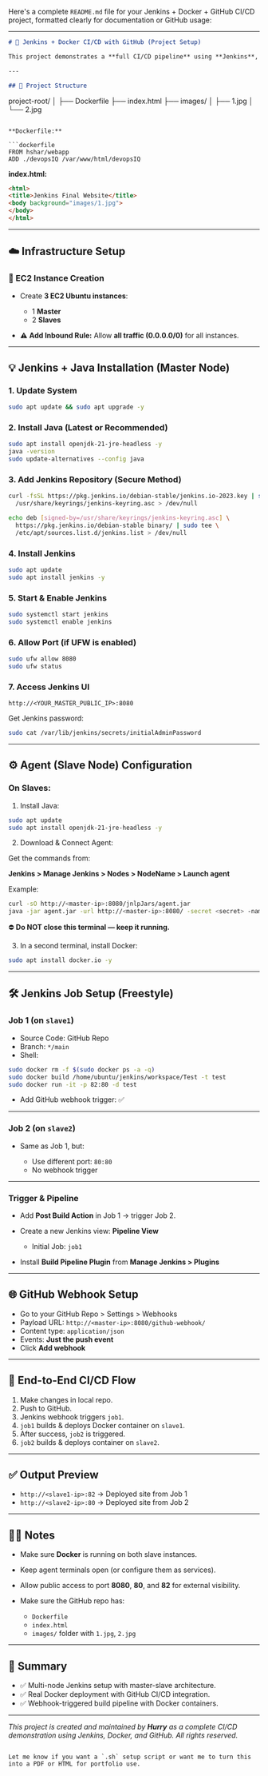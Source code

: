 Here's a complete `README.md` file for your Jenkins + Docker + GitHub CI/CD project, formatted clearly for documentation or GitHub usage:

---

```markdown
# 🚀 Jenkins + Docker CI/CD with GitHub (Project Setup)

This project demonstrates a **full CI/CD pipeline** using **Jenkins**, **Docker**, and **GitHub** on **AWS EC2 Instances**, including **multi-node (Master-Slaves) configuration**, **Docker deployment**, and **webhooks**.

---

## 📁 Project Structure

```

project-root/
│
├── Dockerfile
├── index.html
├── images/
│   ├── 1.jpg
│   └── 2.jpg

````

**Dockerfile:**

```dockerfile
FROM hshar/webapp
ADD ./devopsIQ /var/www/html/devopsIQ
````

**index.html:**

```html
<html>
<title>Jenkins Final Website</title>
<body background="images/1.jpg">
</body>
</html>
```

---

## ☁️ Infrastructure Setup

### 🔧 EC2 Instance Creation

* Create **3 EC2 Ubuntu instances**:

  * 1 **Master**
  * 2 **Slaves**
* ⚠️ **Add Inbound Rule:** Allow **all traffic (0.0.0.0/0)** for all instances.

---

## 💡 Jenkins + Java Installation (Master Node)

### 1. Update System

```bash
sudo apt update && sudo apt upgrade -y
```

### 2. Install Java (Latest or Recommended)

```bash
sudo apt install openjdk-21-jre-headless -y
java -version
sudo update-alternatives --config java
```

### 3. Add Jenkins Repository (Secure Method)

```bash
curl -fsSL https://pkg.jenkins.io/debian-stable/jenkins.io-2023.key | sudo tee \
  /usr/share/keyrings/jenkins-keyring.asc > /dev/null

echo deb [signed-by=/usr/share/keyrings/jenkins-keyring.asc] \
  https://pkg.jenkins.io/debian-stable binary/ | sudo tee \
  /etc/apt/sources.list.d/jenkins.list > /dev/null
```

### 4. Install Jenkins

```bash
sudo apt update
sudo apt install jenkins -y
```

### 5. Start & Enable Jenkins

```bash
sudo systemctl start jenkins
sudo systemctl enable jenkins
```

### 6. Allow Port (if UFW is enabled)

```bash
sudo ufw allow 8080
sudo ufw status
```

### 7. Access Jenkins UI

```text
http://<YOUR_MASTER_PUBLIC_IP>:8080
```

Get Jenkins password:

```bash
sudo cat /var/lib/jenkins/secrets/initialAdminPassword
```

---

## ⚙️ Agent (Slave Node) Configuration

### On Slaves:

1. Install Java:

```bash
sudo apt update
sudo apt install openjdk-21-jre-headless -y
```

2. Download & Connect Agent:

Get the commands from:

**Jenkins > Manage Jenkins > Nodes > NodeName > Launch agent**

Example:

```bash
curl -sO http://<master-ip>:8080/jnlpJars/agent.jar
java -jar agent.jar -url http://<master-ip>:8080/ -secret <secret> -name slaveX -webSocket -workDir "/home/ubuntu/jenkins"
```

⛔ **Do NOT close this terminal — keep it running.**

3. In a second terminal, install Docker:

```bash
sudo apt install docker.io -y
```

---

## 🛠 Jenkins Job Setup (Freestyle)

### Job 1 (on `slave1`)

* Source Code: GitHub Repo
* Branch: `*/main`
* Shell:

```bash
sudo docker rm -f $(sudo docker ps -a -q)
sudo docker build /home/ubuntu/jenkins/workspace/Test -t test
sudo docker run -it -p 82:80 -d test
```

* Add GitHub webhook trigger: ✅

---

### Job 2 (on `slave2`)

* Same as Job 1, but:

  * Use different port: `80:80`
  * No webhook trigger

---

### Trigger & Pipeline

* Add **Post Build Action** in Job 1 → trigger Job 2.
* Create a new Jenkins view: **Pipeline View**

  * Initial Job: `job1`
* Install **Build Pipeline Plugin** from **Manage Jenkins > Plugins**

---

## 🌐 GitHub Webhook Setup

* Go to your GitHub Repo > Settings > Webhooks
* Payload URL: `http://<master-ip>:8080/github-webhook/`
* Content type: `application/json`
* Events: **Just the push event**
* Click **Add webhook**

---

## 🔁 End-to-End CI/CD Flow

1. Make changes in local repo.
2. Push to GitHub.
3. Jenkins webhook triggers `job1`.
4. `job1` builds & deploys Docker container on `slave1`.
5. After success, `job2` is triggered.
6. `job2` builds & deploys container on `slave2`.

---

## ✅ Output Preview

* `http://<slave1-ip>:82` → Deployed site from Job 1
* `http://<slave2-ip>:80` → Deployed site from Job 2

---

## 👨‍💻 Notes

* Make sure **Docker** is running on both slave instances.
* Keep agent terminals open (or configure them as services).
* Allow public access to port **8080**, **80**, and **82** for external visibility.
* Make sure the GitHub repo has:

  * `Dockerfile`
  * `index.html`
  * `images/` folder with `1.jpg`, `2.jpg`

---

## 🧠 Summary

* ✅ Multi-node Jenkins setup with master-slave architecture.
* ✅ Real Docker deployment with GitHub CI/CD integration.
* ✅ Webhook-triggered build pipeline with Docker containers.

---

*This project is created and maintained by **Hurry** as a complete CI/CD demonstration using Jenkins, Docker, and GitHub. All rights reserved.*

```

Let me know if you want a `.sh` setup script or want me to turn this into a PDF or HTML for portfolio use.
```
